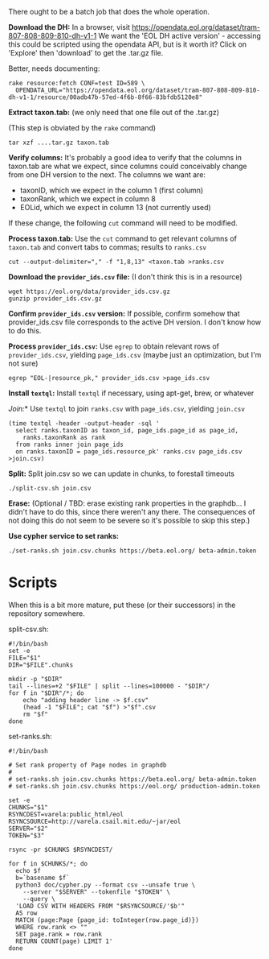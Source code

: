 There ought to be a batch job that does the whole operation.

**Download the DH:**
  In a browser, visit https://opendata.eol.org/dataset/tram-807-808-809-810-dh-v1-1
  We want the 'EOL DH active version' - accessing this could be scripted using
  the opendata API, but is it worth it?
  Click on 'Explore' then 'download' to get the .tar.gz file.

Better, needs documenting:

    rake resource:fetch CONF=test ID=589 \
      OPENDATA_URL="https://opendata.eol.org/dataset/tram-807-808-809-810-dh-v1-1/resource/00adb47b-57ed-4f6b-8f66-83bfdb5120e8"

**Extract taxon.tab:** (we only need that one file out of the .tar.gz)

  (This step is obviated by the `rake` command)

    tar xzf ....tar.gz taxon.tab

**Verify columns:** It's probably a good idea to verify that the columns in taxon.tab are
  what we expect, since columns could conceivably change from one DH 
  version to the next.  The columns we want are:

  * taxonID, which we expect in the column 1 (first column)
  * taxonRank, which we expect in column 8
  * EOLid, which we expect in column 13 (not currently used)

  If these change, the following `cut` command will need to be modified.

**Process taxon.tab:** Use the `cut` command to get relevant columns of `taxon.tab`
  and convert tabs to commas; results to `ranks.csv`

    cut --output-delimiter="," -f "1,8,13" <taxon.tab >ranks.csv

**Download the `provider_ids.csv` file:** (I don't think this is in a resource)

    wget https://eol.org/data/provider_ids.csv.gz
    gunzip provider_ids.csv.gz

**Confirm `provider_ids.csv` version:** If possible, confirm somehow that provider_ids.csv file corresponds
  to the active DH version.  I don't know how to do this.

**Process `provider_ids.csv`:** Use `egrep` to obtain relevant rows of `provider_ids.csv`, yielding `page_ids.csv`
  (maybe just an optimization, but I'm not sure)

    egrep "EOL-|resource_pk," provider_ids.csv >page_ids.csv

**Install `textql`:** Install `textql` if necessary, using apt-get, brew, or whatever

*Join:** Use `textql` to join `ranks.csv` with `page_ids.csv`, yielding `join.csv`

    (time textql -header -output-header -sql '
      select ranks.taxonID as taxon_id, page_ids.page_id as page_id,
        ranks.taxonRank as rank
      from ranks inner join page_ids
      on ranks.taxonID = page_ids.resource_pk' ranks.csv page_ids.csv >join.csv)

**Split:** Split join.csv so we can update in chunks, to forestall timeouts

    ./split-csv.sh join.csv

**Erase:** (Optional / TBD: erase existing rank properties in the graphdb... I
  didn't have to do this, since there weren't any there. The consequences of not doing this do
  not seem to be severe so it's possible to skip this step.)

**Use cypher service to set ranks:**

    ./set-ranks.sh join.csv.chunks https://beta.eol.org/ beta-admin.token

# Scripts

When this is a bit more mature, put these (or their successors) in the repository somewhere.

split-csv.sh:

    #!/bin/bash
    set -e
    FILE="$1"
    DIR="$FILE".chunks

    mkdir -p "$DIR"
    tail --lines=+2 "$FILE" | split --lines=100000 - "$DIR"/
    for f in "$DIR"/*; do
        echo "adding header line -> $f.csv"
        (head -1 "$FILE"; cat "$f") >"$f".csv
        rm "$f"
    done

set-ranks.sh:

    #!/bin/bash

    # Set rank property of Page nodes in graphdb
    #
    # set-ranks.sh join.csv.chunks https://beta.eol.org/ beta-admin.token
    # set-ranks.sh join.csv.chunks https://eol.org/ production-admin.token

    set -e
    CHUNKS="$1"
    RSYNCDEST=varela:public_html/eol
    RSYNCSOURCE=http://varela.csail.mit.edu/~jar/eol
    SERVER="$2"
    TOKEN="$3"

    rsync -pr $CHUNKS $RSYNCDEST/

    for f in $CHUNKS/*; do
      echo $f
      b=`basename $f`
      python3 doc/cypher.py --format csv --unsafe true \
        --server "$SERVER" --tokenfile "$TOKEN" \
        --query \
      'LOAD CSV WITH HEADERS FROM "$RSYNCSOURCE/'$b'"
      AS row
      MATCH (page:Page {page_id: toInteger(row.page_id)})
      WHERE row.rank <> ""
      SET page.rank = row.rank
      RETURN COUNT(page) LIMIT 1'
    done
